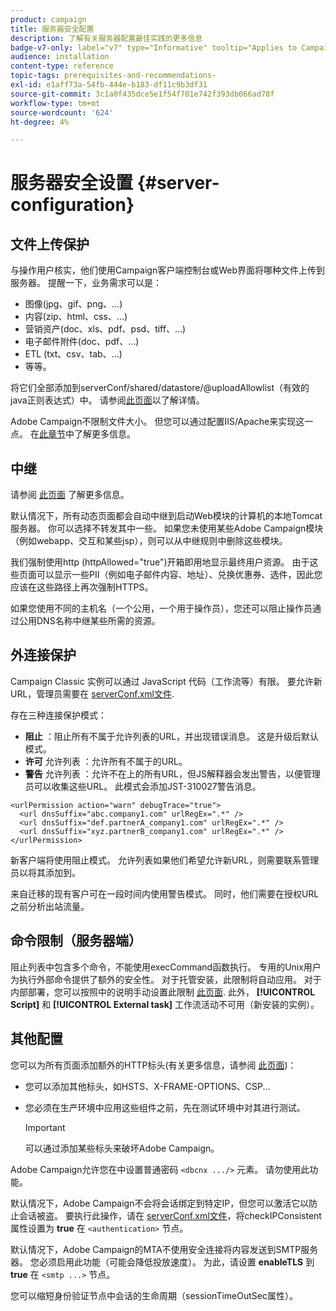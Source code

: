 ```yaml
---
product: campaign
title: 服务器安全配置
description: 了解有关服务器配置最佳实践的更多信息
badge-v7-only: label="v7" type="Informative" tooltip="Applies to Campaign Classic v7 only"
audience: installation
content-type: reference
topic-tags: prerequisites-and-recommendations-
exl-id: e1aff73a-54fb-444e-b183-df11c9b3df31
source-git-commit: 3c1a0f435dce5e1f54f701e742f393db066ad78f
workflow-type: tm+mt
source-wordcount: '624'
ht-degree: 4%

---
```


# 服务器安全设置 {#server-configuration}

## 文件上传保护

与操作用户核实，他们使用Campaign客户端控制台或Web界面将哪种文件上传到服务器。 提醒一下，业务需求可以是：

* 图像(jpg、gif、png、...)
* 内容(zip、html、css、...)
* 营销资产(doc、xls、pdf、psd、tiff、...)
* 电子邮件附件(doc、pdf、...)
* ETL (txt、csv、tab、...)
* 等等。

将它们全部添加到serverConf/shared/datastore/@uploadAllowlist（有效的java正则表达式）中。 请参阅[此页面](../../installation/using/file-res-management.md)以了解详情。

Adobe Campaign不限制文件大小。 但您可以通过配置IIS/Apache来实现这一点。 在[此章节](../../installation/using/web-server-configuration.md)中了解更多信息。

## 中继

请参阅 [此页面](../../installation/using/configuring-campaign-server.md#dynamic-page-security-and-relays) 了解更多信息。

默认情况下，所有动态页面都会自动中继到启动Web模块的计算机的本地Tomcat服务器。 你可以选择不转发其中一些。 如果您未使用某些Adobe Campaign模块（例如webapp、交互和某些jsp），则可以从中继规则中删除这些模块。

我们强制使用http (httpAllowed=&quot;true&quot;)开箱即用地显示最终用户资源。 由于这些页面可以显示一些PII（例如电子邮件内容、地址）、兑换优惠券、选件，因此您应该在这些路径上再次强制HTTPS。

如果您使用不同的主机名（一个公用，一个用于操作员），您还可以阻止操作员通过公用DNS名称中继某些所需的资源。

## 外连接保护

Campaign Classic 实例可以通过 JavaScript 代码（工作流等）有限。 要允许新URL，管理员需要在 [serverConf.xml文件](../../installation/using/the-server-configuration-file.md).

存在三种连接保护模式：

* **阻止** ：阻止所有不属于允许列表的URL，并出现错误消息。 这是升级后默认模式。
* **许可** 允许列表 ：允许所有不属于的URL。
* **警告** 允许列表 ：允许不在上的所有URL，但JS解释器会发出警告，以便管理员可以收集这些URL。 此模式会添加JST-310027警告消息。

```
<urlPermission action="warn" debugTrace="true">
  <url dnsSuffix="abc.company1.com" urlRegEx=".*" />
  <url dnsSuffix="def.partnerA_company1.com" urlRegEx=".*" />
  <url dnsSuffix="xyz.partnerB_company1.com" urlRegEx=".*" />
</urlPermission>
```

新客户端将使用阻止模式。 允许列表如果他们希望允许新URL，则需要联系管理员以将其添加到。

来自迁移的现有客户可在一段时间内使用警告模式。 同时，他们需要在授权URL之前分析出站流量。

## 命令限制（服务器端）

阻止列表中包含多个命令，不能使用execCommand函数执行。 专用的Unix用户为执行外部命令提供了额外的安全性。 对于托管安装，此限制将自动应用。 对于内部部署，您可以按照中的说明手动设置此限制 [此页面](../../installation/using/configuring-campaign-server.md#restricting-authorized-external-commands). 此外， **[!UICONTROL Script]** 和 **[!UICONTROL External task]** 工作流活动不可用（新安装的实例）。

## 其他配置

您可以为所有页面添加额外的HTTP标头(有关更多信息，请参阅 [此页面](../../installation/using/configuring-campaign-server.md#restricting-authorized-external-commands))：

* 您可以添加其他标头，如HSTS、X-FRAME-OPTIONS、CSP...
* 您必须在生产环境中应用这些组件之前，先在测试环境中对其进行测试。

  >[!IMPORTANT]
  >
  >可以通过添加某些标头来破坏Adobe Campaign。

Adobe Campaign允许您在中设置普通密码 `<dbcnx .../>` 元素。 请勿使用此功能。

默认情况下，Adobe Campaign不会将会话绑定到特定IP，但您可以激活它以防止会话被盗。 要执行此操作，请在 [serverConf.xml文件](../../installation/using/the-server-configuration-file.md)，将checkIPConsistent属性设置为 **true** 在 `<authentication>` 节点。

默认情况下，Adobe Campaign的MTA不使用安全连接将内容发送到SMTP服务器。 您必须启用此功能（可能会降低投放速度）。 为此，请设置 **enableTLS** 到 **true** 在 `<smtp ...>` 节点。

您可以缩短身份验证节点中会话的生命周期（sessionTimeOutSec属性）。
